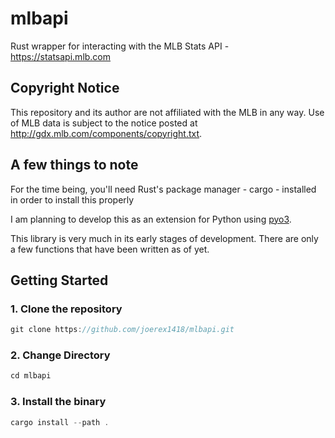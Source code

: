 # mlbapi
Rust wrapper for interacting with the MLB Stats API - https://statsapi.mlb.com

## Copyright Notice
This repository and its author are not affiliated with the MLB in any way. Use of MLB data is subject to the notice posted at http://gdx.mlb.com/components/copyright.txt.

## A few things to note
For the time being, you'll need Rust's package manager - cargo - installed in order to install this properly

I am planning to develop this as an extension for Python using [pyo3](https://github.com/PyO3/pyo3).

This library is very much in its early stages of development. There are only a few functions that have been written as of yet.

## Getting Started
### 1. Clone the repository
```rust
git clone https://github.com/joerex1418/mlbapi.git
```
### 2. Change Directory
```rust
cd mlbapi
```
### 3. Install the binary
```rust
cargo install --path .
```

